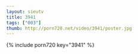 ```yaml
--- 
layout: sieutv
title: 3941
tags: ["003"]
thumb: http://porn720.net/video/3941/poster.jpg
---
```

{% include porn720 key="3941" %} 
